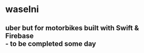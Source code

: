 # waselni
##  uber but for motorbikes built with Swift & Firebase <br /> - to be completed some day
